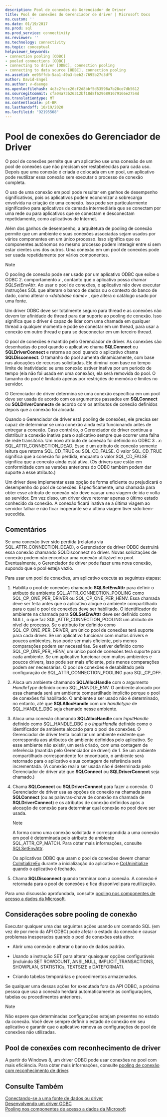 ```yaml
---
description: Pool de conexões do Gerenciador de Driver
title: Pool de conexões do Gerenciador de driver | Microsoft Docs
ms.custom: ''
ms.date: 01/19/2017
ms.prod: sql
ms.prod_service: connectivity
ms.reviewer: ''
ms.technology: connectivity
ms.topic: conceptual
helpviewer_keywords:
- connection pooling [ODBC]
- pooled connections [ODBC]
- connecting to driver [ODBC], connection pooling
- connecting to data source [ODBC], connection pooling
ms.assetid: ee95ffdb-5aa1-49a3-beb2-7695b27c3df9
author: David-Engel
ms.author: v-daenge
ms.openlocfilehash: 4c3c2fecc26cf2d8bbf5d53598a7b28ce7db5612
ms.sourcegitcommit: cfa04a73b26312bf18d8f6296891679166e2754d
ms.translationtype: MT
ms.contentlocale: pt-BR
ms.lasthandoff: 10/19/2020
ms.locfileid: "92195568"
---
```

# <a name="driver-manager-connection-pooling"></a>Pool de conexões do Gerenciador de Driver
O pool de conexões permite que um aplicativo use uma conexão de um pool de conexões que não precisam ser restabelecidas para cada uso. Depois que uma conexão é criada e colocada em um pool, um aplicativo pode reutilizar essa conexão sem executar o processo de conexão completa.  
  
 O uso de uma conexão em pool pode resultar em ganhos de desempenho significativos, pois os aplicativos podem economizar a sobrecarga envolvida na criação de uma conexão. Isso pode ser particularmente significativo para aplicativos de camada intermediária que se conectam por uma rede ou para aplicativos que se conectam e desconectam repetidamente, como aplicativos de Internet.  
  
 Além dos ganhos de desempenho, a arquitetura de pooling de conexão permite que um ambiente e suas conexões associadas sejam usados por vários componentes em um único processo. Isso significa que os componentes autônomos no mesmo processo podem interagir entre si sem estar cientes uns dos outros. Uma conexão em um pool de conexões pode ser usada repetidamente por vários componentes.  
  
> [!NOTE]
>  O pooling de conexão pode ser usado por um aplicativo ODBC que exibe o ODBC 2. comportamento *x* , contanto que o aplicativo possa chamar *SQLSetEnvAttr*. Ao usar o pool de conexões, o aplicativo não deve executar instruções SQL que alteram o banco de dados ou o contexto do banco de dado, como alterar o \<*database name*> , que altera o catálogo usado por uma fonte.  


 Um driver ODBC deve ser totalmente seguro para thread e as conexões não devem ter afinidade de thread para dar suporte ao pooling de conexão. Isso significa que o driver é capaz de lidar com uma chamada em qualquer thread a qualquer momento e pode se conectar em um thread, para usar a conexão em outro thread e para se desconectar em um terceiro thread.  
  
 O pool de conexões é mantido pelo Gerenciador de driver. As conexões são desenhadas do pool quando o aplicativo chama **SQLConnect** ou **SQLDriverConnect** e retorna ao pool quando o aplicativo chama **SQLDisconnect**. O tamanho do pool aumenta dinamicamente, com base nas alocações de recursos solicitadas. Ele diminui com base no tempo limite de inatividade: se uma conexão estiver inativa por um período de tempo (ela não foi usada em uma conexão), ela será removida do pool. O tamanho do pool é limitado apenas por restrições de memória e limites no servidor.  
  
 O Gerenciador de driver determina se uma conexão específica em um pool deve ser usada de acordo com os argumentos passados em **SQLConnect** ou **SQLDriverConnect**e de acordo com os atributos de conexão definidos depois que a conexão foi alocada.  
  
 Quando o Gerenciador de driver está pooling de conexões, ele precisa ser capaz de determinar se uma conexão ainda está funcionando antes de entregar a conexão. Caso contrário, o Gerenciador de driver continua a distribuir a conexão inativa para o aplicativo sempre que ocorrer uma falha de rede transitória. Um novo atributo de conexão foi definido no ODBC 3 *. x*: SQL_ATTR_CONNECTION_DEAD. Esse é um atributo de conexão somente leitura que retorna SQL_CD_TRUE ou SQL_CD_FALSE. O valor SQL_CD_TRUE significa que a conexão foi perdida, enquanto o valor SQL_CD_FALSE significa que a conexão ainda está ativa. (Os drivers que estão em conformidade com as versões anteriores do ODBC também podem dar suporte a esse atributo.)  
  
 Um driver deve implementar essa opção de forma eficiente ou prejudicará o desempenho do pool de conexões. Especificamente, uma chamada para obter esse atributo de conexão não deve causar uma viagem de ida e volta ao servidor. Em vez disso, um driver deve retornar apenas o último estado conhecido da conexão. A conexão ficará inativa se a última viagem ao servidor falhar e não ficar inoperante se a última viagem tiver sido bem-sucedida.  
  
## <a name="remarks"></a>Comentários  
 Se uma conexão tiver sido perdida (relatada via SQL_ATTR_CONNECTION_DEAD), o Gerenciador de driver ODBC destruirá essa conexão chamando SQLDisconnect no driver. Novas solicitações de conexão podem não encontrar uma conexão utilizável no pool. Eventualmente, o Gerenciador de driver pode fazer uma nova conexão, supondo que o pool esteja vazio.  
  
 Para usar um pool de conexões, um aplicativo executa as seguintes etapas:  
  
1.  Habilita o pool de conexões chamando **SQLSetEnvAttr** para definir o atributo de ambiente SQL_ATTR_CONNECTION_POOLING como SQL_CP_ONE_PER_DRIVER ou SQL_CP_ONE_PER_HENV. Essa chamada deve ser feita antes que o aplicativo aloque o ambiente compartilhado para o qual o pool de conexões deve ser habilitado. O identificador de ambiente na chamada para **SQLSetEnvAttr** deve ser definido como NULL, o que faz SQL_ATTR_CONNECTION_POOLING um atributo de nível de processo. Se o atributo for definido como SQL_CP_ONE_PER_DRIVER, um único pool de conexões terá suporte para cada driver. Se um aplicativo funcionar com muitos drivers e poucos ambientes, isso pode ser mais eficiente, pois menos comparações podem ser necessárias. Se estiver definido como SQL_CP_ONE_PER_HENV, um único pool de conexões terá suporte para cada ambiente. Se um aplicativo funcionar com muitos ambientes e poucos drivers, isso pode ser mais eficiente, pois menos comparações podem ser necessárias. O pool de conexões é desabilitado pela configuração de SQL_ATTR_CONNECTION_POOLING para SQL_CP_OFF.  
  
2.  Aloca um ambiente chamando **SQLAllocHandle** com o argumento *HandleType* definido como SQL_HANDLE_ENV. O ambiente alocado por essa chamada será um ambiente compartilhado implícito porque o pool de conexões foi habilitado. O ambiente a ser usado não é determinado, no entanto, até que **SQLAllocHandle** com um *handletype* de SQL_HANDLE_DBC seja chamado nesse ambiente.  
  
3.  Aloca uma conexão chamando **SQLAllocHandle** com *InputHandle* definido como SQL_HANDLE_DBC e o *InputHandle* definido como o identificador de ambiente alocado para o pool de conexões. O Gerenciador de driver tenta localizar um ambiente existente que corresponda aos atributos de ambiente definidos pelo aplicativo. Se esse ambiente não existir, um será criado, com uma contagem de referência (mantida pelo Gerenciador de driver) de 1. Se um ambiente compartilhado correspondente for encontrado, o ambiente será retornado para o aplicativo e sua contagem de referência será incrementada. (A conexão real a ser usada não é determinada pelo Gerenciador de driver até que **SQLConnect** ou **SQLDriverConnect** seja chamado.)  
  
4.  Chama **SQLConnect** ou **SQLDriverConnect** para fazer a conexão. O Gerenciador de driver usa as opções de conexão na chamada para **SQLConnect** (ou as palavras-chave de conexão na chamada de **SQLDriverConnect**) e os atributos de conexão definidos após a alocação de conexão para determinar qual conexão no pool deve ser usada.  
  
    > [!NOTE]  
    >  A forma como uma conexão solicitada é correspondida a uma conexão em pool é determinada pelo atributo de ambiente SQL_ATTR_CP_MATCH. Para obter mais informações, consulte [SQLSetEnvAttr](../../../odbc/reference/syntax/sqlsetenvattr-function.md).  
  
     Os aplicativos ODBC que usam o pool de conexões devem chamar [CoInitializeEx](/windows/win32/api/combaseapi/nf-combaseapi-coinitializeex) durante a inicialização do aplicativo e [CoUninitialize](/windows/win32/api/combaseapi/nf-combaseapi-couninitialize) quando o aplicativo é fechado.  
  
5.  Chama **SQLDisconnect** quando terminar com a conexão. A conexão é retornada para o pool de conexões e fica disponível para reutilização.  
  
 Para uma discussão aprofundada, consulte [pooling nos componentes de acesso a dados da Microsoft](/previous-versions/ms810829(v=msdn.10)).  
  
## <a name="connection-pooling-considerations"></a>Considerações sobre pooling de conexão  
 Executar qualquer uma das seguintes ações usando um comando SQL (em vez de por meio da API ODBC) pode afetar o estado da conexão e causar problemas inesperados quando o pool de conexões está ativo:  
  
-   Abrir uma conexão e alterar o banco de dados padrão.  
  
-   Usando a instrução SET para alterar quaisquer opções configuráveis (incluindo SET ROWCOUNT, ANSI_NULL, IMPLICIT_TRANSACTIONS, SHOWPLAN, STATISTICs, TEXTSIZE e DATEFORMAT).  
  
-   Criando tabelas temporárias e procedimentos armazenados.  
  
 Se qualquer uma dessas ações for executada fora da API ODBC, a próxima pessoa que usa a conexão herdará automaticamente as configurações, tabelas ou procedimentos anteriores.  
  
> [!NOTE]  
>  Não espere que determinadas configurações estejam presentes no estado da conexão. Você deve sempre definir o estado de conexão em seu aplicativo e garantir que o aplicativo remova as configurações de pool de conexões não utilizadas.  
  
## <a name="driver-aware-connection-pooling"></a>Pool de conexões com reconhecimento de driver  
 A partir do Windows 8, um driver ODBC pode usar conexões no pool com mais eficiência. Para obter mais informações, consulte [pooling de conexão com reconhecimento de driver](../../../odbc/reference/develop-app/driver-aware-connection-pooling.md).  
  
## <a name="see-also"></a>Consulte Também  
 [Conectando-se a uma fonte de dados ou driver](../../../odbc/reference/develop-app/connecting-to-a-data-source-or-driver.md)   
 [Desenvolvendo um driver ODBC](../../../odbc/reference/develop-driver/developing-an-odbc-driver.md)   
 [Pooling nos componentes de acesso a dados da Microsoft](/previous-versions/ms810829(v=msdn.10))